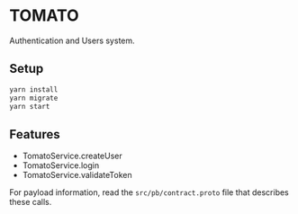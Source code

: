 # TOMATO

Authentication and Users system.

## Setup

```bash
yarn install
yarn migrate
yarn start
```

## Features

- TomatoService.createUser
- TomatoService.login
- TomatoService.validateToken

For payload information, read the `src/pb/contract.proto` file that describes these calls.
